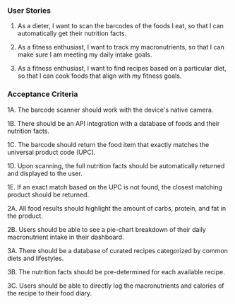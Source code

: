 ### User Stories

1. As a dieter, I want to scan the barcodes of the foods I eat, so that I can automatically get their nutrition facts.

2. As a fitness enthusiast, I want to track my macronutrients, so that I can make sure I am meeting my daily intake goals.

3. As a fitness enthusiast, I want to find recipes based on a particular diet, so that I can cook foods that align with my fitness goals.

### Acceptance Criteria 
1A. The barcode scanner should work with the device's native camera.

1B. There should be an API integration with a database of foods and their nutrition facts.

1C. The barcode should return the food item that exactly matches the universal product code (UPC).

1D. Upon scanning, the full nutrition facts should be automatically returned and displayed to the user.

1E. If an exact match based on the UPC is not found, the closest matching product should be returned. 

2A. All food results should highlight the amount of carbs, protein, and fat in the product.

2B. Users should be able to see a pie-chart breakdown of their daily macronutrient intake in their dashboard. 

3A. There should be a database of curated recipes categorized by common diets and lifestyles.

3B. The nutrition facts should be pre-determined for each available recipe. 

3C. Users should be able to directly log the macronutrients and calories of the recipe to their food diary.


